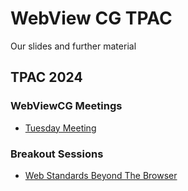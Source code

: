 # WebView CG TPAC

Our slides and further material

## TPAC 2024

### WebViewCG Meetings

* [Tuesday Meeting](https://webview-cg.github.io/tpac/TPAC-2024/WebViewCG/Tuesday.html)

### Breakout Sessions

* [Web Standards Beyond The Browser](https://webview-cg.github.io/tpac/TPAC-2024/Breakout/StandardsBeyondTheBrowser.html)
